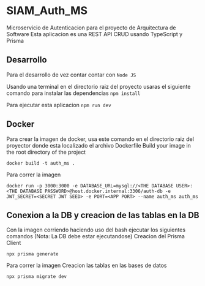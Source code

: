 # SIAM_Auth_MS
Microservicio de Autenticacion para el proyecto de Arquitectura de Software
Esta aplicacion es una REST API CRUD usando TypeScript y Prisma

## Desarrollo

Para el desarrollo de vez contar contar con `Node JS`

Usando una terminal en el directorio raiz del proyecto usaras el siguiente comando para instalar las dependencias `npm install`

Para ejecutar esta aplicacion `npm run dev`

## Docker
Para crear la imagen de docker, usa este comando en el directorio raiz del proyector donde esta localizado el archivo Dockerfile
Build your image in the root directory of the project
	
	docker build -t auth_ms .

Para correr la imagen

	docker run -p 3000:3000 -e DATABASE_URL=mysql://<THE DATABASE USER>:<THE DATABASE PASSWORD>@host.docker.internal:3306/auth-db -e JWT_SECRET=<SECRET JWT SEED> -e PORT=<APP PORT> --name auth_ms auth_ms

## Conexion a la DB y creacion de las tablas en la DB
Con la imagen corriendo haciendo uso del bash ejecutar los siguientes comandos (Nota: La DB debe estar ejecutandose)
Creacion del Prisma Client
	
	npx prisma generate

Para correr la imagen
Creacion las tablas en las bases de datos

	npx prisma migrate dev
